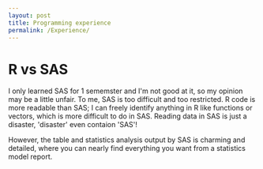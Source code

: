 ```yaml
---
layout: post
title: Programming experience
permalink: /Experience/
---
```


# R vs SAS

I only learned SAS for 1 sememster and I'm not good at it, so my opinion may be a little unfair. To me, SAS is too difficult and too restricted. R code is more readable than SAS; I can freely identify anything in R like functions or vectors, which is more difficult to do in SAS. Reading data in SAS is just a disaster, 'disaster' even contaion 'SAS'!

However, the table and statistics analysis output by SAS is charming and detailed, where you can nearly find everything you want from a statistics model report.

